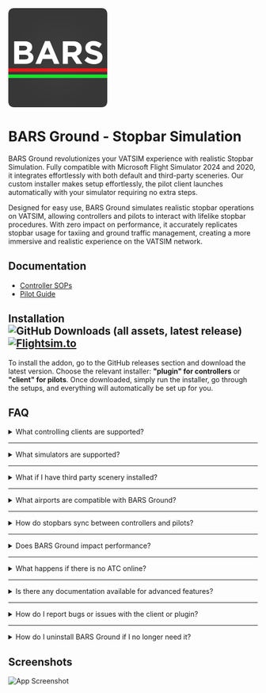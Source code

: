 <!--
![Logo](Assets/BARS.png)
--> 
<img src="https://raw.githubusercontent.com/AussieScorcher/BARS/dev/Assets/BARS.png" width="200" height="200">


# BARS Ground - Stopbar Simulation

BARS Ground revolutionizes your VATSIM experience with realistic Stopbar Simulation. Fully compatible with Microsoft Flight Simulator 2024 and 2020, it integrates effortlessly with both default and third-party sceneries. Our custom installer makes setup effortlessly, the pilot client launches automatically with your simulator requiring no extra steps.

Designed for easy use, BARS Ground simulates realistic stopbar operations on VATSIM, allowing controllers and pilots to interact with lifelike stopbar procedures. With zero impact on performance, it accurately replicates stopbar usage for taxiing and ground traffic management, creating a more immersive and realistic experience on the VATSIM network.

## Documentation

- [Controller SOPs](controller-sops.md)
- [Pilot Guide](pilot-guide.md)


## Installation ![GitHub Downloads (all assets, latest release)](https://img.shields.io/github/downloads/AussieScorcher/BARS/latest/total) [![Flightsim.to](https://img.shields.io/badge/Flightsim.to-View%20Plugin-blue?logo=flightsim)](https://flightsim.to/)



To install the addon, go to the GitHub releases section and download the latest version. Choose the relevant installer: **"plugin" for controllers** or **"client" for pilots**. Once downloaded, simply run the installer, go through the setups, and everything will automatically be set up for you.

## FAQ

<details>
<summary>What controlling clients are supported? </summary>
<br>
<ul> <li> Answer </li> </ul>
<br>
</details>

---

<details>
<summary> What simulators are supported? </summary>
<br>
<ul> <li> Answer </li> </ul>
<br>
</details>

---

<details>
<summary> What if I have third party scenery installed? </summary>
<br>
<ul> <li> Answer </li> </ul>
<br>
</details>

---

<details>
<summary> What airports are compatible with BARS Ground? </summary>
<br>
<ul> <li> Answer </li> </ul>
<br>
</details>

---

<details>
<summary> How do stopbars sync between controllers and pilots? </summary>
<br>
<ul> <li> Answer </li> </ul>
<br>
</details>

---

<details>
<summary> Does BARS Ground impact performance? </summary>
<br>
<ul> <li> Answer </li> </ul>
<br>
</details>

---

<details>
<summary> What happens if there is no ATC online? </summary>
<br>
<ul> <li> Answer </li> </ul>
<br>
</details>

---

<details>
<summary> Is there any documentation available for advanced features? </summary>
<br>
<ul> <li> Answer </li> </ul>
<br>
</details>

---

<details>
<summary> How do I report bugs or issues with the client or plugin? </summary>
<br>
<ul> <li> Answer </li> </ul>
<br>
</details>

---

<details>
<summary> How do I uninstall BARS Ground if I no longer need it? </summary>
<br>
<ul> <li> Answer </li> </ul>
<br>
</details>

## Screenshots

![App Screenshot](Assets/)

